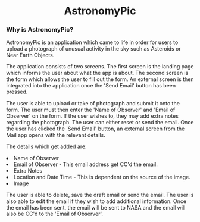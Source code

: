 # <div align="center"><b>AstronomyPic</b></div>
### <b>Why is AstronomyPic?</b>
AstronomyPic is an application which came to life in order for users to upload a photograph of unusual activity in the sky such as Asteroids or Near Earth Objects.

The application consists of two screens. The first screen is the landing page which informs the user about what the app is about. The second screen is the form which allows the user to fill out the form. An external screen is then integrated into the application once the 'Send Email' button has been pressed. 

The user is able to upload or take of photograph and submit it onto the form. The user must then enter the 'Name of Observer' and 'Email of Observer' on the form. If the user wishes to, they may add extra notes regarding the photograph. The user can either reset or send the email. Once the user has clicked the 'Send Email' button, an external screen from the Mail app opens with the relevant details.

The details which get added are:

<li>Name of Observer</li>
<li>Email of Observer - This email address get CC'd the email.</li>
<li>Extra Notes</li>
<li>Location and Date Time - This is dependent on the source of the image.</li>
<li>Image</li>

The user is able to delete, save the draft email or send the email. The user is also able to edit the email if they wish to add additional information. Once the email has been sent, the email will be sent to NASA and the email will also be CC'd to the 'Email of Observer'.
